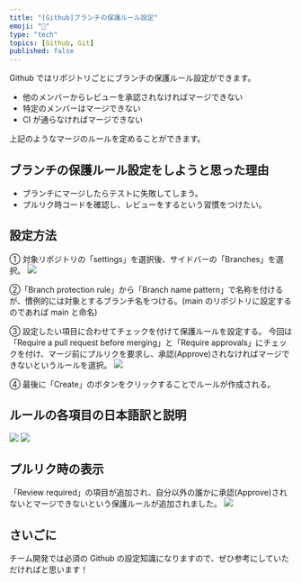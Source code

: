 ```yaml
---
title: "[Github]ブランチの保護ルール設定"
emoji: "🔧"
type: "tech"
topics: [Github, Git]
published: false
---
```


Github ではリポジトリごとにブランチの保護ルール設定ができます。

- 他のメンバーからレビューを承認されなければマージできない
- 特定のメンバーはマージできない
- CI が通らなければマージできない

上記のようなマージのルールを定めることができます。

## ブランチの保護ルール設定をしようと思った理由

- ブランチにマージしたらテストに失敗してしまう。
- プルリク時コードを確認し、レビューをするという習慣をつけたい。

## 設定方法

① 対象リポジトリの「settings」を選択後、サイドバーの「Branches」を選択。
![](https://storage.googleapis.com/zenn-user-upload/99dfd87cd31b-20220512.png)

②「Branch protection rule」から「Branch name pattern」で名称を付けるが、慣例的には対象とするブランチ名をつける。(main のリポジトリに設定するのであれば main と命名)

③ 設定したい項目に合わせてチェックを付けて保護ルールを設定する。
今回は「Require a pull request before merging」と「Require approvals」にチェックを付け、マージ前にプルリクを要求し、承認(Approve)されなければマージできないというルールを選択。
![](https://storage.googleapis.com/zenn-user-upload/6dffd3e6abee-20220512.png)

④ 最後に「Create」のボタンをクリックすることでルールが作成される。

## ルールの各項目の日本語訳と説明

![](https://storage.googleapis.com/zenn-user-upload/8995bc630799-20220512.png)
![](https://storage.googleapis.com/zenn-user-upload/edfb8edb9547-20220512.png)

## プルリク時の表示

「Review required」の項目が追加され、自分以外の誰かに承認(Approve)されないとマージできないという保護ルールが追加されました。
![](https://storage.googleapis.com/zenn-user-upload/87d6e26a09bf-20220512.png)

## さいごに

チーム開発では必須の Github の設定知識になりますので、ぜひ参考にしていただければと思います！
